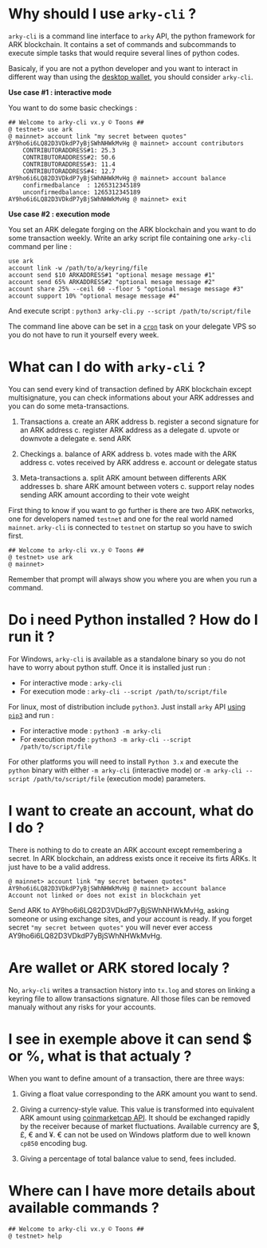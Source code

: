 # Why should I use `arky-cli` ?

`arky-cli` is a command line interface to `arky` API, the python framework for
ARK blockchain. It contains a set of commands and subcommands to execute simple
tasks that would require several lines of python codes.

Basicaly, if you are not a python developer and you want to interact in 
different way than using the [desktop wallet](https://github.com/ArkEcosystem/ark-desktop/releases),
you should consider `arky-cli`.

**Use case #1 : interactive mode**

You want to do some basic checkings :

```
## Welcome to arky-cli vx.y © Toons ##
@ testnet> use ark
@ mainnet> account link "my secret between quotes"
AY9ho6i6LQ82D3VDkdP7yBjSWhNHWkMvHg @ mainnet> account contributors
    CONTRIBUTORADDRESS#1: 25.3
    CONTRIBUTORADDRESS#2: 50.6
    CONTRIBUTORADDRESS#3: 11.4
    CONTRIBUTORADDRESS#4: 12.7
AY9ho6i6LQ82D3VDkdP7yBjSWhNHWkMvHg @ mainnet> account balance
    confirmedbalance  : 1265312345189
    unconfirmedbalance: 1265312345189
AY9ho6i6LQ82D3VDkdP7yBjSWhNHWkMvHg @ mainnet> exit
```

**Use case #2 : execution mode**

You set an ARK delegate forging on the ARK blockchain and you want to do some
transaction weekly. Write an arky script file containing one `arky-cli` command
per line :

```
use ark
account link -w /path/to/a/keyring/file
account send $10 ARKADDRESS#1 "optional mesage message #1"
account send 65% ARKADDRESS#2 "optional mesage message #2"
account share 25% --ceil 60 --floor 5 "optional mesage message #3"
account support 10% "optional mesage message #4"
```

And execute script : `python3 arky-cli.py --script /path/to/script/file`

The command line above can be set in a [`cron`](https://doc.ubuntu-fr.org/cron)
task on your delegate VPS so you do not have to run it yourself every week.

# What can I do with `arky-cli` ?

You can send every kind of transaction defined by ARK blockchain except
multisignature, you can check informations about your ARK addresses and you
can do some meta-transactions.

  1. Transactions
    a. create an ARK address
    b. register a second signature for an ARK address
    c. register ARK address as a delegate
    d. upvote or downvote a delegate
    e. send ARK

  2. Checkings
    a. balance of ARK address
    b. votes made with the ARK address
    c. votes received by ARK address
    e. account or delegate status

  3. Meta-transactions
    a. split ARK amount between differents ARK addresses
    b. share ARK amount between voters
    c. support relay nodes sending ARK amount according to their vote weight

First thing to know if you want to go further is there are two ARK networks, one
for developers named `testnet` and one for the real world named `mainnet`.
`arky-cli` is connected to `testnet` on startup so you have to swich first.

```
## Welcome to arky-cli vx.y © Toons ##
@ testnet> use ark
@ mainnet> 
```

Remember that prompt will always show you where you are when you run a command.

# Do i need Python installed ? How do I run it ?

For Windows, `arky-cli` is available as a standalone binary so you do not have
to worry about python stuff. Once it is installed just run :

  * For interactive mode : `arky-cli`
  * For execution mode : `arky-cli --script /path/to/script/file`

For linux, most of distribution include `python3`. Just install `arky` API 
[using `pip3`](https://pip.pypa.io/en/stable) and run :

  * For interactive mode : `python3 -m arky-cli`
  * For execution mode : `python3 -m arky-cli --script /path/to/script/file`

For other platforms you will need to install `Python 3.x` and execute the
`python` binary with either `-m arky-cli` (interactive mode) or
`-m arky-cli --script /path/to/script/file` (execution mode) parameters.

# I want to create an account, what do I do ?

There is nothing to do to create an ARK account except remembering a secret. In
ARK blockchain, an address exists once it receive its firts ARKs. It just have
to be a valid address.

```
@ mainnet> account link "my secret between quotes"
AY9ho6i6LQ82D3VDkdP7yBjSWhNHWkMvHg @ mainnet> account balance
Account not linked or does not exist in blockchain yet
```

Send ARK to AY9ho6i6LQ82D3VDkdP7yBjSWhNHWkMvHg, asking someone or using exchange
sites, and your account is ready. If you forget secret `"my secret between quotes"`
you will never ever access AY9ho6i6LQ82D3VDkdP7yBjSWhNHWkMvHg.

# Are wallet or ARK stored localy ?

No, `arky-cli` writes a transaction history into `tx.log` and stores on linking
a keyring file to allow transactions signature. All those files can be removed
manualy without any risks for your accounts.

# I see in exemple above it can send $ or %, what is that actualy ?

When you want to define amount of a transaction, there are three ways:

  1. Giving a float value corresponding to the ARK amount you want to send.

  2. Giving a currency-style value. This value is transformed into equivalent
     ARK amount using [coinmarketcap API](https://coinmarketcap.com/api). It
     should be exchanged rapidly by the receiver because of market fluctuations.
     Available currency are $, £, € and ¥. € can not be used on Windows platform
     due to well known `cp850` encoding bug.

  3. Giving a percentage of total balance value to send, fees included.

# Where can I have more details about available commands ?

```
## Welcome to arky-cli vx.y © Toons ##
@ testnet> help
```
